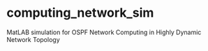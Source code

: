 # computing_network_sim
MatLAB simulation for OSPF Network Computing in Highly Dynamic Network Topology
